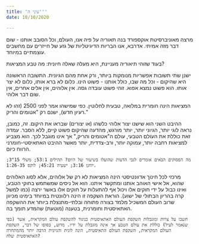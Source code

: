 ```yaml
---
title: 'עיני ה'''
date: 18/10/2020

---
```


מרצה מאוניברסיטת אוקספורד בנה תאוריה על פיה אנו, העולם, וכל הסובב אותנו - שום דבר מזה אמיתי. אדרבא, אנו הבריות הדיגיטליות של גזע של חייזרים עם מחשבים עוצמתיים במיוחד.

בעוד שזוהי תיאוריה מעניינת, היא מעלה שאלה חיונית: מה טבע המציאות?

ישנן שתי תשובות אפשריות מנומקות ביותר, ורק אחת מהם הגיונית. התשובה הראשונה היא שהיקום - וכל מה שבו, כולל אותנו - פשוט הינו. כלום לא ברא אותו, כלום לא יצר אותו. הוא פשוט נמצא אפוא. זוהי פשוט עובדה גסה. אין אלוהים, אין אלים אחרים, אין שום דבר אלוהי.

המציאות הינה חומרית במלואה, טבעית לחלוטין. כפי שמישהו אמר לפני 2500 (זהו לא רעיון חדש), ישנם רק "אטומים והריק."

ההיבט השני הוא שישנו יצור אלוהי כלשהו (או יצורים) שבראו את היקום. זה, כמובן, נראה לוגי יותר, הגיוני יותר, יותר מורגש, מהדעה שהיקום פשוט קיים, ללא הסבר. עמדה זאת כוללת את העולם הטבעי, עולם ה"אטומים והריק," אך אינו מוגבל לכך. הוא מצביע למציאות רחבה יותר, עמוקה יותר, ורב-צדדית, יותר מאשר ההיבט האתאיסטי-חומרני הרווח כיום.

`מה הפסוקים הבאים אומרים לגבי הדעות שהועלו בשיעור של היום? תהילים 53:1; משלי 15"3; יוחנן 3:16; ישעיה 45:21; לוקס 1:26-35.`

מרכזי לכל חינוך אדוונטיסטי הינה המציאות לא רק של אלוהים, אלא לסוג האלוהים שהוא, אל אישי האוהב אותנו ומתקשר איתנו. הוא אל ניסים שמשתמש בחוקי הטבע, ואינו כבול על ידי חוקים אלו ויכול אף להתעלות על חוקים אלו באשר ירצה (כמו למשל קרה בהריון הבתולי של ישוע). הוראת השקפה זו הינה רלוונטית במיוחד בימינו מכיוון שרוב העולם המשכיל מלמד בצורה פתוחה ובלתי-מתנצלת ביותר את ההשקפה האתאיסטית וחומרנית, בטענה (מוטעת) שהמדע תומך בה.

`חשבו על צרות ומוגבלות השקפת העולם האתאיסטית בניגוד להשקפת עולם המקראית, אשר (כפי שנאמר לעיל) כוללת את עולם הטבע אך אינה מוגבלת על ידיו. מדוע, בסופו של דבר, השקפת העולם המקראית, השקפת העולם התאיסטית, הינה לוגית והגיונית הרבה יותר מהמתחרה האתאיסטית שלה?`